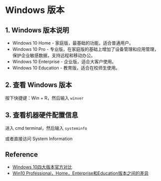 # Windows 版本

## 1. Windows 版本说明
- Windows 10 Home - 家庭版，最基础的功能，适合普通用户。
- Windows 10 Pro - 专业版，在家庭版的基础上增加了设备管理和应用管理，保护企业敏感数据，支持远程和移动办公。
- Windows 10 Enterprise - 企业版，适合大客户使用。
- Windows 10 Education - 教育版，适合在校师生使用。

## 2. 查看 Windows 版本

按下快捷键：Win + R，然后输入 `winver`

## 3. 查看机器硬件配置信息

进入 cmd terminal，然后输入 `systeminfo`

或者直接访问 System Information

## Reference
- [Windows 10四大版本官方对比](https://news.mydrivers.com/1/437/437172.htm)
- [Win10 Professional，Home，Enterprise和Education版本之间的差异](http://www.ghost580.com/zixun/2019-02-17/27448.html)
